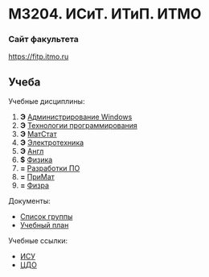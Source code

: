 # M3204. ИСиТ. ИТиП. ИТМО

### Сайт факультета
https://fitp.itmo.ru

## Учеба

Учебные дисциплины:

1. **Э** [Администрирование Windows](Subjects/WindowsServerAdministration.md)
2. **Э** [Технологии программирования](Subjects/ProgrammingTechnology.md)
3. **Э** [МатСтат](Subjects/MathematicalStatistics.md)
4. **Э** [Электротехника](Subjects/ElectricalAndElectronics.md)
5. **Э** [Англ](Subjects/English.md)
6. **$** [Физика](Subjects/Physics.md)
7. **=** [Разработки ПО](Subjects/SoftwareTools.md)
8. **=** [ПриМат](Subjects/AppliedMathematics.md)
9. **=** [Физра](https://isu.ifmo.ru/pls/apex/f?p=2153:15:108337501947348::NO:RP,3::)


Документы:
* [Список группы](GroupList.md)
* [Учебный план](Files/EducationPlan.xlsx)

Учебные ссылки:
* [ИСУ](https://isu.ifmo.ru/)
* [ЦДО](https://de.ifmo.ru/)
